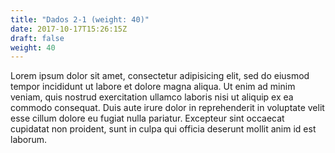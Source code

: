 ```yaml
---
title: "Dados 2-1 (weight: 40)"
date: 2017-10-17T15:26:15Z
draft: false
weight: 40
---
```


Lorem ipsum dolor sit amet, consectetur adipisicing elit, sed do eiusmod tempor incididunt ut labore et dolore magna aliqua. Ut enim ad minim veniam, quis nostrud exercitation ullamco laboris nisi ut aliquip ex ea commodo consequat. Duis aute irure dolor in reprehenderit in voluptate velit esse cillum dolore eu fugiat nulla pariatur. Excepteur sint occaecat cupidatat non proident, sunt in culpa qui officia deserunt mollit anim id est laborum.
